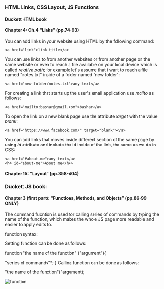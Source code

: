 ### HTML Links, CSS Layout, JS Functions


####  Duckett HTML book

#### Chapter 4: Ch.4 “Links” (pp.74-93)

You can add links in your website using HTML by the following command:

`<a href="link">link title</a>`

You can use links to from another websites or from another page on the same website or even to reach a file available on your local device which is called *relative path*; for example let's assume that i want to reach a file named "notes.txt" inside of a folder named "new folder":

`<a href="new folder/notes.txt">any text</a>`

For creating a link that starts up the user's email application use *mailto* as follows:

`<a href="mailto:bashar@gmail.com">bashar</a>`

To open the link on a new blank page use the attribute *target* with the value *blank*:

`<a href="https://www.facebook.com/" target="blank"></a>`

You can add links that moves inside different section of the same page by using *id* attribute and include the id inside of the link, the same as we do in CSS:

```
<a href="#about-me">any text</a>
<h4 id="about-me">About me</h4>
``` 

#### Chapter 15: “Layout” (pp.358-404)


###  Duckett JS book:

#### Chapter 3 (first part): “Functions, Methods, and Objects” (pp.86-99 ONLY)

The command fucntion is used for calling series of commands by typing the name of the function, which makes the whole JS page more readable and easier to apply edits to.

function syntax:

Setting function can be done as follows:

function "the name of the function" ("argument"){

  "series of commands"*;
}
Calling function can be done as follows:

"the name of the function"("argument);

![function](https://s3.amazonaws.com/dashingd3js/d3-lesson-images/lesson-84/javascript-function-operator-call-versus-javascript-function-expression-call_720x355.png)